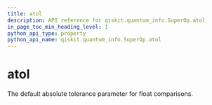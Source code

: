 ```yaml
---
title: atol
description: API reference for qiskit.quantum_info.SuperOp.atol
in_page_toc_min_heading_level: 1
python_api_type: property
python_api_name: qiskit.quantum_info.SuperOp.atol
---
```


# atol

The default absolute tolerance parameter for float comparisons.

